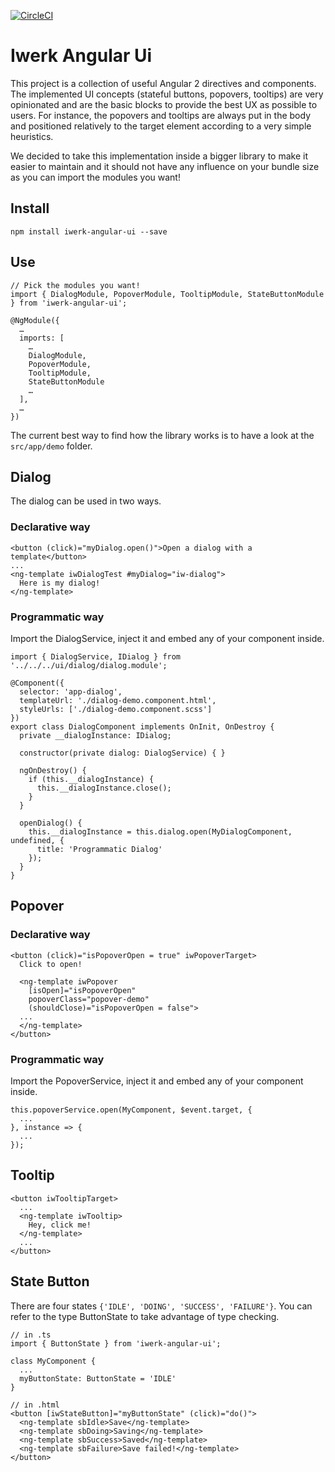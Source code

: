 [![CircleCI](https://circleci.com/gh/interfacewerk/iwerk-angular-ui/tree/master.svg?style=svg)](https://circleci.com/gh/interfacewerk/iwerk-angular-ui/tree/master)

# Iwerk Angular Ui

This project is a collection of useful Angular 2 directives and components. The implemented UI concepts (stateful buttons, popovers, tooltips) are very opinionated and are the basic blocks to provide the best UX as possible to users. For instance, the popovers and tooltips are always put in the body and positioned relatively to the target element according to a very simple heuristics.

We decided to take this implementation inside a bigger library to make it easier to maintain and it should not have any influence on your bundle size as you can import the modules you want!

## Install

```
npm install iwerk-angular-ui --save
```

## Use

```
// Pick the modules you want!
import { DialogModule, PopoverModule, TooltipModule, StateButtonModule } from 'iwerk-angular-ui';

@NgModule({
  …
  imports: [
    …
    DialogModule,
    PopoverModule,
    TooltipModule,
    StateButtonModule
    …
  ],
  …
})
```

The current best way to find how the library works is to have a look at the `src/app/demo` folder.

## Dialog

The dialog can be used in two ways.

### Declarative way

```
<button (click)="myDialog.open()">Open a dialog with a template</button>
...
<ng-template iwDialogTest #myDialog="iw-dialog">
  Here is my dialog!
</ng-template>
```

### Programmatic way

Import the DialogService, inject it and embed any of your component inside.

```
import { DialogService, IDialog } from '../../../ui/dialog/dialog.module';

@Component({
  selector: 'app-dialog',
  templateUrl: './dialog-demo.component.html',
  styleUrls: ['./dialog-demo.component.scss']
})
export class DialogComponent implements OnInit, OnDestroy {
  private __dialogInstance: IDialog;

  constructor(private dialog: DialogService) { }

  ngOnDestroy() {
    if (this.__dialogInstance) {
      this.__dialogInstance.close();
    }
  }

  openDialog() {
    this.__dialogInstance = this.dialog.open(MyDialogComponent, undefined, {
      title: 'Programmatic Dialog'
    });
  }
}
```

## Popover

### Declarative way

```
<button (click)="isPopoverOpen = true" iwPopoverTarget>
  Click to open!

  <ng-template iwPopover 
    [isOpen]="isPopoverOpen"
    popoverClass="popover-demo"
    (shouldClose)="isPopoverOpen = false">
  ...
  </ng-template>
</button>
```

### Programmatic way

Import the PopoverService, inject it and embed any of your component inside.

```
this.popoverService.open(MyComponent, $event.target, {
  ...
}, instance => {
  ...
});
```

## Tooltip

```
<button iwTooltipTarget>
  ...
  <ng-template iwTooltip>
    Hey, click me!
  </ng-template>
  ...
</button>
```

## State Button

There are four states `{'IDLE', 'DOING', 'SUCCESS', 'FAILURE'}`. You can refer to the type ButtonState to take advantage of type checking.

```
// in .ts
import { ButtonState } from 'iwerk-angular-ui';

class MyComponent {
  ...
  myButtonState: ButtonState = 'IDLE'
}

// in .html
<button [iwStateButton]="myButtonState" (click)="do()">
  <ng-template sbIdle>Save</ng-template>
  <ng-template sbDoing>Saving</ng-template>
  <ng-template sbSuccess>Saved</ng-template>
  <ng-template sbFailure>Save failed!</ng-template>
</button>
```